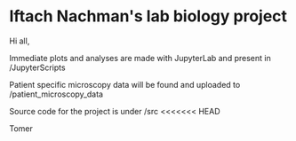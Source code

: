 # Iftach Nachman's lab biology project

Hi all,

Immediate plots and analyses are made with JupyterLab and present in /JupyterScripts

Patient specific microscopy data will be found and uploaded to /patient_microscopy_data

Source code for the project is under /src
<<<<<<< HEAD

Tomer